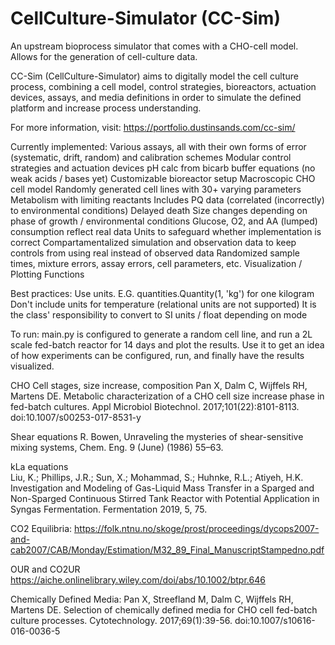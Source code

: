# CellCulture-Simulator (CC-Sim)
An upstream bioprocess simulator that comes with a CHO-cell model.
Allows for the generation of cell-culture data.

CC-Sim (CellCulture-Simulator) aims to digitally model the cell culture process, 
combining a cell model, control strategies, bioreactors, actuation devices, 
assays, and media definitions in order to simulate the defined platform and 
increase process understanding. 

For more information, visit: https://portfolio.dustinsands.com/cc-sim/


Currently implemented:
  Various assays, all with their own forms of error (systematic, drift, random)
    and calibration schemes
  Modular control strategies and actuation devices
  pH calc from bicarb buffer equations (no weak acids / bases yet) 
  Customizable bioreactor setup
  Macroscopic CHO cell model
    Randomly generated cell lines with 30+ varying parameters
    Metabolism with limiting reactants
    Includes PQ data (correlated (incorrectly) to environmental conditions)
    Delayed death
    Size changes depending on phase of growth / environmental conditions
    Glucose, O2, and AA (lumped) consumption reflect real data
  Units to safeguard whether implementation is correct
  Compartamentalized simulation and observation data to keep controls from using
    real instead of observed data
  Randomized sample times, mixture errors, assay errors, cell parameters, etc.
  Visualization / Plotting Functions


Best practices:
  Use units.  E.G. quantities.Quantity(1, 'kg') for one kilogram
    Don't include units for temperature (relational units are not supported)
  It is the class' responsibility to convert to SI units / float depending on mode
  
To run:
  main.py is configured to generate a random cell line, and run a 2L scale 
  fed-batch reactor for 14 days and plot the results.  Use it to get an idea
  of how experiments can be configured, run, and finally have the results 
  visualized.


CHO Cell stages, size increase, composition
  Pan X, Dalm C, Wijffels RH, Martens DE. Metabolic characterization of a CHO 
  cell size increase phase in fed-batch cultures. Appl Microbiol Biotechnol. 
  2017;101(22):8101-8113. doi:10.1007/s00253-017-8531-y

Shear equations
  R. Bowen, Unraveling the mysteries of shear-sensitive mixing systems,
  Chem. Eng. 9 (June) (1986) 55–63.
      
kLa equations    
  Liu, K.; Phillips, J.R.; Sun, X.; Mohammad, S.; Huhnke, R.L.; Atiyeh, H.K. 
  Investigation and Modeling of Gas-Liquid Mass Transfer in a Sparged and 
  Non-Sparged Continuous Stirred Tank Reactor with Potential Application in 
  Syngas Fermentation. Fermentation 2019, 5, 75.
  
CO2 Equilibria:
https://folk.ntnu.no/skoge/prost/proceedings/dycops2007-and-cab2007/CAB/Monday/Estimation/M32_89_Final_ManuscriptStampedno.pdf

OUR and CO2UR
https://aiche.onlinelibrary.wiley.com/doi/abs/10.1002/btpr.646

Chemically Defined Media:
  Pan X, Streefland M, Dalm C, Wijffels RH, Martens DE. Selection of chemically 
  defined media for CHO cell fed-batch culture processes. Cytotechnology. 
  2017;69(1):39-56. doi:10.1007/s10616-016-0036-5
